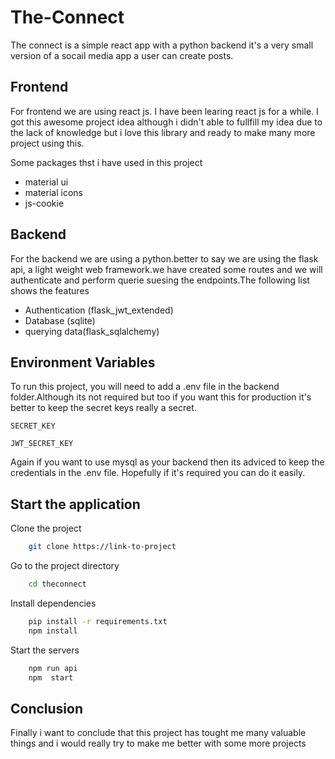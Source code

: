 # The-Connect

The connect is a simple react app with a python backend it's a very small version of a socail media app a user can create posts.

## Frontend

For frontend we are using react js. I have been learing react js for a while. I got this awesome project idea although i didn't able to fullfill my idea due to the lack of knowledge but i love this library and ready to make many more project using this.

Some packages thst i have used in this project

- material ui
- material icons
- js-cookie

## Backend

For the backend we are using a python.better to say we are using the flask api, a light weight web framework.we have created some routes and we will authenticate and perform querie suesing the endpoints.The following list shows the features

- Authentication (flask_jwt_extended)
- Database (sqlite)
- querying data(flask_sqlalchemy)

## Environment Variables

To run this project, you will need to add a .env file in the backend folder.Although its not required but too if you want this for production it's better to keep the secret keys really a secret.

`SECRET_KEY`

`JWT_SECRET_KEY`

Again if you want to use mysql as your backend then its adviced to keep the credentials in the .env file. Hopefully if it's required you can do it easily.

## Start the application

Clone the project

```bash
    git clone https://link-to-project
```

Go to the project directory

```bash
    cd theconnect
```

Install dependencies

```bash
    pip install -r requirements.txt
    npm install
```

Start the servers

```bash
    npm run api
    npm  start

```

## Conclusion

Finally i want to conclude that this project has tought me many valuable things and i would really try to make me better with some more projects
